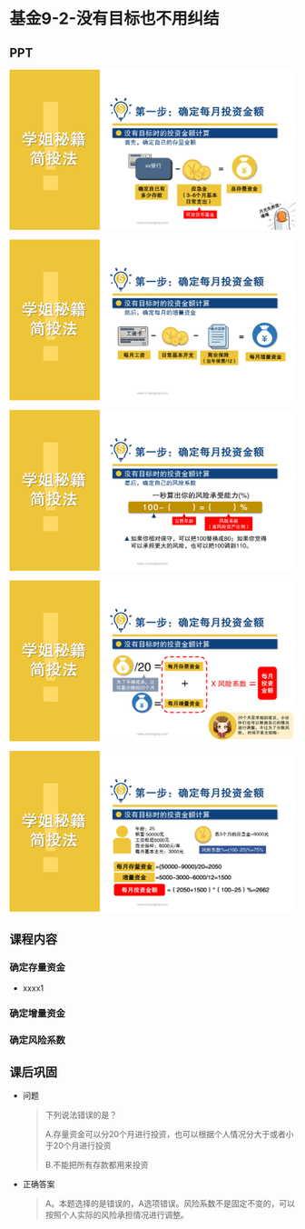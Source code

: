 # 基金9-2-没有目标也不用纠结

## PPT

![课程ppt](assets/9-2-1.jpeg)

![课程ppt](assets/9-2-2.jpeg)

![课程ppt](assets/9-2-3.jpeg)

![课程ppt](assets/9-2-4.jpeg)

![课程ppt](assets/9-2-5.jpeg)

## 课程内容

### 确定存量资金

- xxxx1

  > 

### 确定增量资金

### 确定风险系数

## 课后巩固

- 问题

  > 下列说法错误的是？
  >
  > A.存量资金可以分20个月进行投资，也可以根据个人情况分大于或者小于20个月进行投资
  >
  > B.不能把所有存款都用来投资
  >

- 正确答案

  > A。本题选择的是错误的，A选项错误。风险系数不是固定不变的，可以按照个人实际的风险承担情况进行调整。